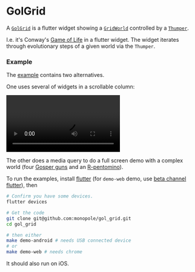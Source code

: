 # GolGrid

A [`GolGrid`] is a flutter widget showing
a [`GridWorld`] controlled by a [`Thumper`].

I.e. it's Conway's [Game of Life] in a flutter widget.
The widget iterates through evolutionary steps of
a given world via the `Thumper`.

### Example

The [example] contains two alternatives.

One uses several of widgets in a scrollable column:

![movie][movie]

The other does a media query to do a full
screen demo with a complex world (four [Gosper guns]
and an [R-pentomino]).

To run the examples, install [flutter] (for `demo-web`
demo, use [beta channel flutter]), then

```bash
# Confirm you have some devices.
flutter devices

# Get the code
git clone git@github.com:monopole/gol_grid.git
cd gol_grid

# then either
make demo-android # needs USB connected device
# or
make demo-web # needs chrome
```

It should also run on iOS.

[beta channel flutter]: https://flutter.dev/docs/get-started/web
[`GolGrid`]: https://pub.dev/packages/gol_grid
[`GridWorld`]: https://pub.dev/packages/grid_world
[`Thumper`]: https://pub.dev/packages/thumper
[Game of Life]: https://en.wikipedia.org/wiki/Conway%27s_Game_of_Life
[Gosper guns]: https://en.wikipedia.org/wiki/Gun_(cellular_automaton)
[R-pentomino]: https://en.wikipedia.org/wiki/Conway%27s_Game_of_Life#Examples_of_patterns
[spaceship]: https://en.wikipedia.org/wiki/Conway%27s_Game_of_Life#Examples_of_patterns
[example]: ./example/lib/main.dart
[shot1]: ./images/shot1.png
[shot2]: ./images/shot2.png
[movie]: ./images/demo-chrome-at-v0.1.7.mp4
[flutter]: https://flutter.dev/docs/get-started/install
